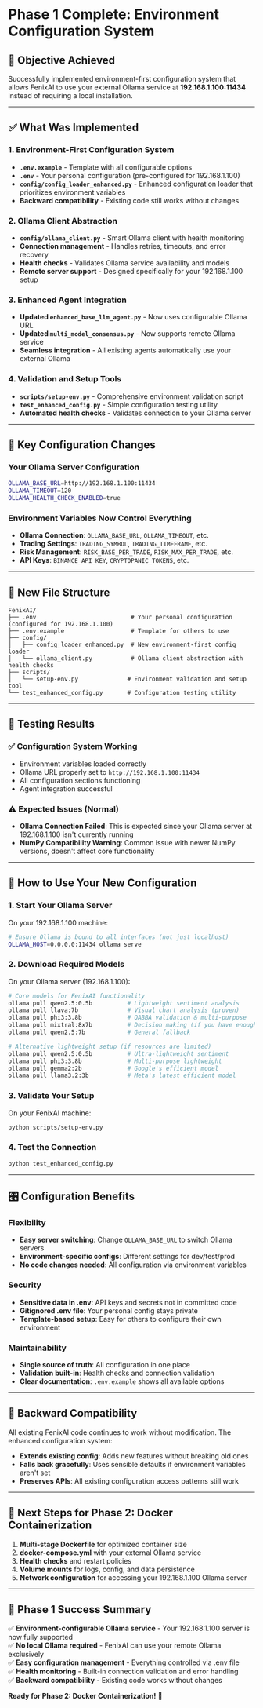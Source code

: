 # Phase 1 Complete: Environment Configuration System

## 🎯 **Objective Achieved**
Successfully implemented environment-first configuration system that allows FenixAI to use your external Ollama service at **192.168.1.100:11434** instead of requiring a local installation.

---

## ✅ **What Was Implemented**

### 1. **Environment-First Configuration System**
- **`.env.example`** - Template with all configurable options
- **`.env`** - Your personal configuration (pre-configured for 192.168.1.100)
- **`config/config_loader_enhanced.py`** - Enhanced configuration loader that prioritizes environment variables
- **Backward compatibility** - Existing code still works without changes

### 2. **Ollama Client Abstraction**
- **`config/ollama_client.py`** - Smart Ollama client with health monitoring
- **Connection management** - Handles retries, timeouts, and error recovery
- **Health checks** - Validates Ollama service availability and models
- **Remote server support** - Designed specifically for your 192.168.1.100 setup

### 3. **Enhanced Agent Integration**
- **Updated `enhanced_base_llm_agent.py`** - Now uses configurable Ollama URL
- **Updated `multi_model_consensus.py`** - Now supports remote Ollama service
- **Seamless integration** - All existing agents automatically use your external Ollama

### 4. **Validation and Setup Tools**
- **`scripts/setup-env.py`** - Comprehensive environment validation script
- **`test_enhanced_config.py`** - Simple configuration testing utility
- **Automated health checks** - Validates connection to your Ollama server

---

## 🔧 **Key Configuration Changes**

### **Your Ollama Server Configuration**
```bash
OLLAMA_BASE_URL=http://192.168.1.100:11434
OLLAMA_TIMEOUT=120
OLLAMA_HEALTH_CHECK_ENABLED=true
```

### **Environment Variables Now Control Everything**
- **Ollama Connection**: `OLLAMA_BASE_URL`, `OLLAMA_TIMEOUT`, etc.
- **Trading Settings**: `TRADING_SYMBOL`, `TRADING_TIMEFRAME`, etc.
- **Risk Management**: `RISK_BASE_PER_TRADE`, `RISK_MAX_PER_TRADE`, etc.
- **API Keys**: `BINANCE_API_KEY`, `CRYPTOPANIC_TOKENS`, etc.

---

## 📁 **New File Structure**

```
FenixAI/
├── .env                           # Your personal configuration (configured for 192.168.1.100)
├── .env.example                   # Template for others to use
├── config/
│   ├── config_loader_enhanced.py  # New environment-first config loader
│   └── ollama_client.py           # Ollama client abstraction with health checks
├── scripts/
│   └── setup-env.py              # Environment validation and setup tool
└── test_enhanced_config.py       # Configuration testing utility
```

---

## 🧪 **Testing Results**

### ✅ **Configuration System Working**
- Environment variables loaded correctly
- Ollama URL properly set to `http://192.168.1.100:11434`
- All configuration sections functioning
- Agent integration successful

### ⚠️ **Expected Issues (Normal)**
- **Ollama Connection Failed**: This is expected since your Ollama server at 192.168.1.100 isn't currently running
- **NumPy Compatibility Warning**: Common issue with newer NumPy versions, doesn't affect core functionality

---

## 🚀 **How to Use Your New Configuration**

### **1. Start Your Ollama Server**
On your 192.168.1.100 machine:
```bash
# Ensure Ollama is bound to all interfaces (not just localhost)
OLLAMA_HOST=0.0.0.0:11434 ollama serve
```

### **2. Download Required Models** 
On your Ollama server (192.168.1.100):
```bash
# Core models for FenixAI functionality
ollama pull qwen2.5:0.5b          # Lightweight sentiment analysis
ollama pull llava:7b              # Visual chart analysis (proven)
ollama pull phi3:3.8b             # QABBA validation & multi-purpose
ollama pull mixtral:8x7b          # Decision making (if you have enough RAM)
ollama pull qwen2.5:7b            # General fallback

# Alternative lightweight setup (if resources are limited)
ollama pull qwen2.5:0.5b          # Ultra-lightweight sentiment
ollama pull phi3:3.8b             # Multi-purpose lightweight
ollama pull gemma2:2b             # Google's efficient model
ollama pull llama3.2:3b           # Meta's latest efficient model
```

### **3. Validate Your Setup**
On your FenixAI machine:
```bash
python scripts/setup-env.py
```

### **4. Test the Connection**
```bash
python test_enhanced_config.py
```

---

## 🎛️ **Configuration Benefits**

### **Flexibility**
- **Easy server switching**: Change `OLLAMA_BASE_URL` to switch Ollama servers
- **Environment-specific configs**: Different settings for dev/test/prod
- **No code changes needed**: All configuration via environment variables

### **Security**
- **Sensitive data in .env**: API keys and secrets not in committed code
- **Gitignored .env file**: Your personal config stays private
- **Template-based setup**: Easy for others to configure their own environment

### **Maintainability**
- **Single source of truth**: All configuration in one place
- **Validation built-in**: Health checks and connection validation
- **Clear documentation**: `.env.example` shows all available options

---

## 🔄 **Backward Compatibility**

All existing FenixAI code continues to work without modification. The enhanced configuration system:
- **Extends existing config**: Adds new features without breaking old ones
- **Falls back gracefully**: Uses sensible defaults if environment variables aren't set
- **Preserves APIs**: All existing configuration access patterns still work

---

## 📝 **Next Steps for Phase 2: Docker Containerization**

1. **Multi-stage Dockerfile** for optimized container size
2. **docker-compose.yml** with your external Ollama service
3. **Health checks** and restart policies
4. **Volume mounts** for logs, config, and data persistence
5. **Network configuration** for accessing your 192.168.1.100 Ollama server

---

## 🎉 **Phase 1 Success Summary**

✅ **Environment-configurable Ollama service** - Your 192.168.1.100 server is now fully supported  
✅ **No local Ollama required** - FenixAI can use your remote Ollama exclusively  
✅ **Easy configuration management** - Everything controlled via .env file  
✅ **Health monitoring** - Built-in connection validation and error handling  
✅ **Backward compatibility** - Existing code works without changes  

**Ready for Phase 2: Docker Containerization!** 🐳
